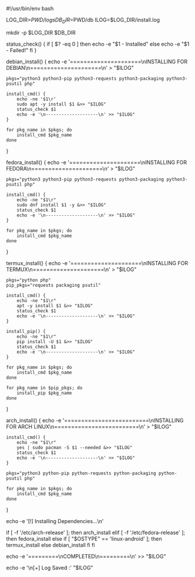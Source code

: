 #!/usr/bin/env bash

LOG_DIR=$PWD/logs
DB_DIR=$PWD/db
ILOG=$LOG_DIR/install.log

mkdir -p $LOG_DIR $DB_DIR

status_check() {
    if [ $? -eq 0 ]
    then
        echo -e "$1 - Installed"
    else
        echo -e "$1 - Failed!"
    fi
}

debian_install() {
    echo -e '=====================\nINSTALLING FOR DEBIAN\n=====================\n' > "$ILOG"

    pkgs="python3 python3-pip python3-requests python3-packaging python3-psutil php"

    install_cmd() {
        echo -ne '$1\r'
        sudo apt -y install $1 &>> "$ILOG"
        status_check $1
        echo -e '\n--------------------\n' >> "$ILOG"
    }

    for pkg_name in $pkgs; do
        install_cmd $pkg_name
    done
}

fedora_install() {
    echo -e '=====================\nINSTALLING FOR FEDORA\n=====================\n' > "$ILOG"

    pkgs="python3 python3-pip python3-requests python3-packaging python3-psutil php"

    install_cmd() {
        echo -ne "$1\r"
        sudo dnf install $1 -y &>> "$ILOG"
        status_check $1
        echo -e '\n--------------------\n' >> "$ILOG"
    }

    for pkg_name in $pkgs; do
        install_cmd $pkg_name
    done
}

termux_install() {
    echo -e '=====================\nINSTALLING FOR TERMUX\n=====================\n' > "$ILOG"

    pkgs="python php"
    pip_pkgs="requests packaging psutil"

    install_cmd() {
        echo -ne "$1\r"
        apt -y install $1 &>> "$ILOG"
        status_check $1
        echo -e '\n--------------------\n' >> "$ILOG"
    }

    install_pip() {
        echo -ne "$1\r"
        pip install -U $1 &>> "$ILOG"
        status_check $1
        echo -e '\n--------------------\n' >> "$ILOG"
    }

    for pkg_name in $pkgs; do
        install_cmd $pkg_name
    done

    for pkg_name in $pip_pkgs; do
        install_pip $pkg_name
    done
}

arch_install() {
    echo -e '=========================\nINSTALLING FOR ARCH LINUX\n=========================\n' > "$ILOG"

    install_cmd() {
        echo -ne "$1\r"
        yes | sudo pacman -S $1 --needed &>> "$ILOG"
        status_check $1
        echo -e '\n--------------------\n' >> "$ILOG"
    }

    pkgs="python3 python-pip python-requests python-packaging python-psutil php"

    for pkg_name in $pkgs; do
        install_cmd $pkg_name
    done
}

echo -e '[!] Installing Dependencies...\n'

if [ -f '/etc/arch-release' ]; then
    arch_install
elif [ -f '/etc/fedora-release' ]; then
    fedora_install
else
    if [ "$OSTYPE" == 'linux-android' ]; then
        termux_install
    else
        debian_install
    fi
fi

echo -e '=========\nCOMPLETED\n=========\n' >> "$ILOG"

echo -e '\n[+] Log Saved :' "$ILOG"